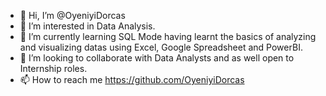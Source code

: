 - 👋 Hi, I’m @OyeniyiDorcas
- 👀 I’m interested in Data Analysis.
- 🌱 I’m currently learning SQL Mode having learnt the basics of analyzing and visualizing datas using Excel, Google Spreadsheet and PowerBI. 
- 💞️ I’m looking to collaborate with Data Analysts and as well open to Internship roles.
- 📫 How to reach me https://github.com/OyeniyiDorcas

<!---
OyeniyiDorcas/OyeniyiDorcas is a ✨ special ✨ repository because its `README.md` (this file) appears on your GitHub profile.
You can click the Preview link to take a look at your changes.
--->
